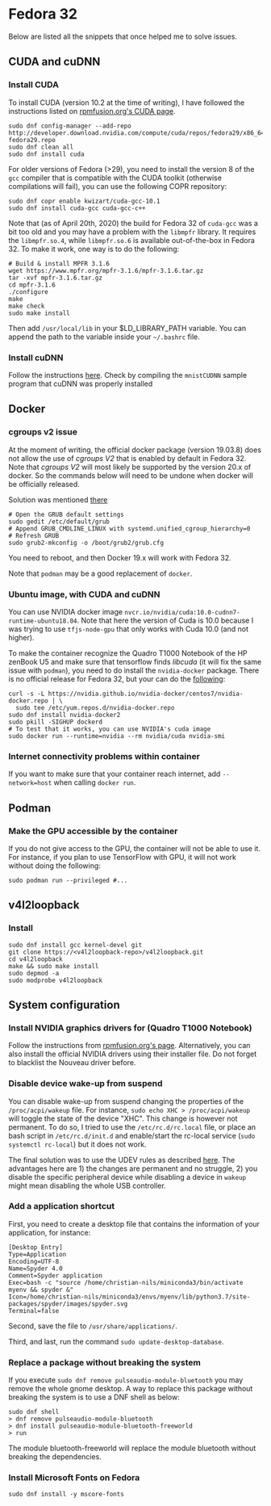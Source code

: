 # Fedora 32

Below are listed all the snippets that once helped me to solve issues.

## CUDA and cuDNN

### Install CUDA

To install CUDA (version 10.2 at the time of writing), I have followed the
instructions listed on [rpmfusion.org's CUDA
page](https://rpmfusion.org/Howto/CUDA).

```
sudo dnf config-manager --add-repo http://developer.download.nvidia.com/compute/cuda/repos/fedora29/x86_64/cuda-fedora29.repo
sudo dnf clean all
sudo dnf install cuda
```

For older versions of Fedora (>29), you need to install the version 8 of the `gcc`
compiler that is compatible with the CUDA toolkit (otherwise compilations will fail), you can use the following COPR repository:

```
sudo dnf copr enable kwizart/cuda-gcc-10.1
sudo dnf install cuda-gcc cuda-gcc-c++
```

Note that (as of April 20th, 2020) the build for Fedora 32 of `cuda-gcc` was a
bit too old and you may have a problem with the `libmpfr` library. It requires
the `libmpfr.so.4`, while `libmpfr.so.6` is available out-of-the-box in Fedora 32. To make it work, one way is to do the following:

```
# Build & install MPFR 3.1.6
wget https://www.mpfr.org/mpfr-3.1.6/mpfr-3.1.6.tar.gz
tar -xvf mpfr-3.1.6.tar.gz
cd mpfr-3.1.6
./configure
make
make check
sudo make install
```

Then add `/usr/local/lib` in your \$LD_LIBRARY_PATH variable. You can append the
path to the variable inside your `~/.bashrc` file.

### Install cuDNN

Follow the instructions
[here](https://docs.nvidia.com/deeplearning/sdk/cudnn-install/index.html#installlinux-rpm).
Check by compiling the `mnistCUDNN` sample program that cuDNN was properly installed

## Docker

### cgroups v2 issue

At the moment of writing, the official docker package (version 19.03.8) does not
allow the use of _cgroups V2_ that is enabled by default in Fedora 32. Note that
_cgroups V2_ will most likely be supported by the version 20.x of docker. So
the commands below will need to be undone when docker will be officially
released.

Solution was mentioned [there](https://github.com/docker/for-linux/issues/665#issuecomment-533998047)

```
# Open the GRUB default settings
sudo gedit /etc/default/grub
# Append GRUB_CMDLINE_LINUX with systemd.unified_cgroup_hierarchy=0
# Refresh GRUB
sudo grub2-mkconfig -o /boot/grub2/grub.cfg
```

You need to reboot, and then Docker 19.x will work with Fedora 32.

Note that `podman` may be a good replacement of `docker`.

### Ubuntu image, with CUDA and cuDNN

You can use NVIDIA docker image
`nvcr.io/nvidia/cuda:10.0-cudnn7-runtime-ubuntu18.04`. Note that here the
version of Cuda is 10.0 because I was trying to use `tfjs-node-gpu` that only
works with Cuda 10.0 (and not higher).

To make the container recognize the Quadro T1000 Notebook of the HP zenBook U5
and make sure that tensorflow finds _libcuda_ (it will fix the same issue with `podman`),
you need to do install the `nvidia-docker` package. There is no official release
for Fedora 32, but your can do the [following](https://github.com/NVIDIA/nvidia-docker/issues/553#issuecomment-381075335):

```
curl -s -L https://nvidia.github.io/nvidia-docker/centos7/nvidia-docker.repo | \
  sudo tee /etc/yum.repos.d/nvidia-docker.repo
sudo dnf install nvidia-docker2
sudo pkill -SIGHUP dockerd
# To test that it works, you can use NVIDIA's cuda image
sudo docker run --runtime=nvidia --rm nvidia/cuda nvidia-smi
```

### Internet connectivity problems within container

If you want to make sure that your
container reach internet, add `--network=host` when calling `docker run`.

## Podman

### Make the GPU accessible by the container

If you do not give access to the GPU, the container will not be able to use it.
For instance, if you plan to use TensorFlow with GPU, it will not work without
doing the following:

```
sudo podman run --privileged #...
```

## v4l2loopback

### Install

```
sudo dnf install gcc kernel-devel git
git clone https://<v4l2loopback-repo>/v4l2loopback.git
cd v4l2loopback
make && sudo make install
sudo depmod -a
sudo modprobe v4l2loopback
```

## System configuration

### Install NVIDIA graphics drivers for (Quadro T1000 Notebook)

Follow the instructions from [rpmfusion.org's page](https://rpmfusion.org/Howto/NVIDIA#Current_GeForce.2FQuadro.2FTesla).
Alternatively, you can
also install the official NVIDIA drivers using their installer file. Do not
forget to blacklist the Nouveau driver before.

### Disable device wake-up from suspend

You can disable wake-up from suspend changing the properties of the
`/proc/acpi/wakeup` file. For instance, `sudo echo XHC > /proc/acpi/wakeup` will
toggle the state of the device "XHC". This change is however not permanent. To
do so, I tried to use the `/etc/rc.d/rc.local` file, or place an bash script in
`/etc/rc.d/init.d` and enable/start the rc-local service (`sudo systemctl rc-local`) but it does not work.

The final solution was to use the UDEV rules as described
[here](https://unix.stackexchange.com/a/532839). The advantages here are 1) the
changes are permanent and no struggle, 2) you disable the specific peripheral
device while disabling a device in `wakeup` might mean disabling the whole USB controller.

### Add a application shortcut

First, you need to create a desktop file that contains the information of your
application, for instance:

```
[Desktop Entry]
Type=Application
Encoding=UTF-8
Name=Spyder 4.0
Comment=Spyder application
Exec=bash -c "source /home/christian-nils/miniconda3/bin/activate myenv && spyder &"
Icon=/home/christian-nils/miniconda3/envs/myenv/lib/python3.7/site-packages/spyder/images/spyder.svg
Terminal=false
```

Second, save the file to `/usr/share/applications/`.

Third, and last, run the command `sudo update-desktop-database`.

### Replace a package without breaking the system

If you execute `sudo dnf remove pulseaudio-module-bluetooth` you may remove the
whole gnome desktop. A way to replace this package without breaking the system
is to use a DNF shell as below:

```
sudo dnf shell
> dnf remove pulseaudio-module-bluetooth
> dnf install pulseaudio-module-bluetooth-freeworld
> run
```

The module bluetooth-freeworld will replace the module bluetooth without
breaking the dependencies.

### Install Microsoft Fonts on Fedora

```
sudo dnf install -y mscore-fonts
```
